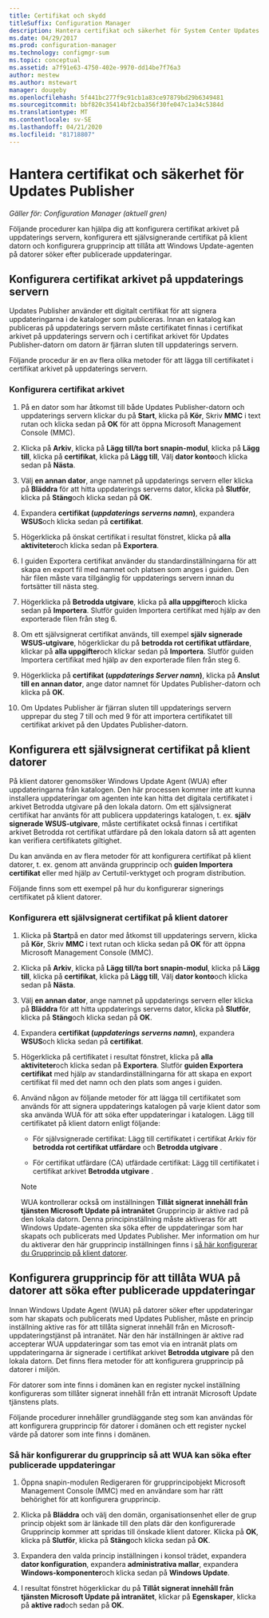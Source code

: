 ```yaml
---
title: Certifikat och skydd
titleSuffix: Configuration Manager
description: Hantera certifikat och säkerhet för System Center Updates Publisher
ms.date: 04/29/2017
ms.prod: configuration-manager
ms.technology: configmgr-sum
ms.topic: conceptual
ms.assetid: a7f91e63-4750-402e-9970-dd14be7f76a3
author: mestew
ms.author: mstewart
manager: dougeby
ms.openlocfilehash: 5f441bc277f9c91cb1a83ce97879bd29b6349481
ms.sourcegitcommit: bbf820c35414bf2cba356f30fe047c1a34c5384d
ms.translationtype: MT
ms.contentlocale: sv-SE
ms.lasthandoff: 04/21/2020
ms.locfileid: "81718807"
---
```

# <a name="manage-certificates-and-security-for-updates-publisher"></a>Hantera certifikat och säkerhet för Updates Publisher

*Gäller för: Configuration Manager (aktuell gren)*

Följande procedurer kan hjälpa dig att konfigurera certifikat arkivet på uppdaterings servern, konfigurera ett självsignerande certifikat på klient datorn och konfigurera grupprincip att tillåta att Windows Update-agenten på datorer söker efter publicerade uppdateringar.

## <a name="configure-the-certificate-store-on-the-update-server"></a>Konfigurera certifikat arkivet på uppdaterings servern
 Updates Publisher använder ett digitalt certifikat för att signera uppdateringarna i de kataloger som publiceras. Innan en katalog kan publiceras på uppdaterings servern måste certifikatet finnas i certifikat arkivet på uppdaterings servern och i certifikat arkivet för Updates Publisher-datorn om datorn är fjärran sluten till uppdaterings servern.

Följande procedur är en av flera olika metoder för att lägga till certifikatet i certifikat arkivet på uppdaterings servern.

### <a name="to-configure-the-certificate-store"></a>Konfigurera certifikat arkivet
1.  På en dator som har åtkomst till både Updates Publisher-datorn och uppdaterings servern klickar du på **Start**, klicka på **Kör**, Skriv **MMC** i text rutan och klicka sedan på **OK** för att öppna Microsoft Management Console (MMC).

2.  Klicka på **Arkiv**, klicka på **Lägg till/ta bort snapin-modul**, klicka på **Lägg till**, klicka på **certifikat**, klicka på **Lägg till**, Välj **dator konto**och klicka sedan på **Nästa**.

3.  Välj **en annan dator**, ange namnet på uppdaterings servern eller klicka på **Bläddra** för att hitta uppdaterings serverns dator, klicka på **Slutför**, klicka på **Stäng**och klicka sedan på **OK**.

4.  Expandera **certifikat (*uppdaterings serverns namn*)**, expandera **WSUS**och klicka sedan på **certifikat**.

5.  Högerklicka på önskat certifikat i resultat fönstret, klicka på **alla aktiviteter**och klicka sedan på **Exportera**.

6.  I guiden Exportera certifikat använder du standardinställningarna för att skapa en export fil med namnet och platsen som anges i guiden. Den här filen måste vara tillgänglig för uppdaterings servern innan du fortsätter till nästa steg.

7.  Högerklicka på **Betrodda utgivare**, klicka på **alla uppgifter**och klicka sedan på **Importera**. Slutför guiden Importera certifikat med hjälp av den exporterade filen från steg 6.

8.  Om ett självsignerat certifikat används, till exempel **själv signerade WSUS-utgivare**, högerklickar du på **betrodda rot certifikat utfärdare**, klickar på **alla uppgifter**och klickar sedan på **Importera**. Slutför guiden Importera certifikat med hjälp av den exporterade filen från steg 6.

9.  Högerklicka på **certifikat (*uppdaterings Server namn*)**, klicka på **Anslut till en annan dator**, ange dator namnet för Updates Publisher-datorn och klicka på **OK**.

10. Om Updates Publisher är fjärran sluten till uppdaterings servern upprepar du steg 7 till och med 9 för att importera certifikatet till certifikat arkivet på den Updates Publisher-datorn.



## <a name="configure-a-self-signing-certificate-on-client-computers"></a>Konfigurera ett självsignerat certifikat på klient datorer
På klient datorer genomsöker Windows Update Agent (WUA) efter uppdateringarna från katalogen. Den här processen kommer inte att kunna installera uppdateringar om agenten inte kan hitta det digitala certifikatet i arkivet Betrodda utgivare på den lokala datorn. Om ett självsignerat certifikat har använts för att publicera uppdaterings katalogen, t. ex. **själv signerade WSUS-utgivare**, måste certifikatet också finnas i certifikat arkivet Betrodda rot certifikat utfärdare på den lokala datorn så att agenten kan verifiera certifikatets giltighet.

Du kan använda en av flera metoder för att konfigurera certifikat på klient datorer, t. ex. genom att använda grupprincip och **guiden Importera certifikat** eller med hjälp av Certutil-verktyget och program distribution.

Följande finns som ett exempel på hur du konfigurerar signerings certifikatet på klient datorer.

### <a name="to-configure-a-self-signing-certificate-on-client-computers"></a>Konfigurera ett självsignerat certifikat på klient datorer
1. Klicka på **Start**på en dator med åtkomst till uppdaterings servern, klicka på **Kör**, Skriv **MMC** i text rutan och klicka sedan på **OK** för att öppna Microsoft Management Console (MMC).

2. Klicka på **Arkiv**, klicka på **Lägg till/ta bort snapin-modul**, klicka på **Lägg till**, klicka på **certifikat**, klicka på **Lägg till**, Välj **dator konto**och klicka sedan på **Nästa**.

3. Välj **en annan dator**, ange namnet på uppdaterings servern eller klicka på **Bläddra** för att hitta uppdaterings serverns dator, klicka på **Slutför**, klicka på **Stäng**och klicka sedan på **OK**.

4. Expandera **certifikat (*uppdaterings serverns namn*)**, expandera **WSUS**och klicka sedan på **certifikat**.

5. Högerklicka på certifikatet i resultat fönstret, klicka på **alla aktiviteter**och klicka sedan på **Exportera**. Slutför **guiden Exportera certifikat** med hjälp av standardinställningarna för att skapa en export certifikat fil med det namn och den plats som anges i guiden.

6. Använd någon av följande metoder för att lägga till certifikatet som används för att signera uppdaterings katalogen på varje klient dator som ska använda WUA för att söka efter uppdateringar i katalogen. Lägg till certifikatet på klient datorn enligt följande:

   -   För självsignerade certifikat: Lägg till certifikatet i certifikat Arkiv för **betrodda rot certifikat utfärdare** och **Betrodda utgivare** .

   -   För certifikat utfärdare (CA) utfärdade certifikat: Lägg till certifikatet i certifikat arkivet **Betrodda utgivare** .

   > [!NOTE]
   > WUA kontrollerar också om inställningen **Tillåt signerat innehåll från tjänsten Microsoft Update på intranätet** Grupprincip är aktive rad på den lokala datorn. Denna principinställning måste aktiveras för att Windows Update-agenten ska söka efter de uppdateringar som har skapats och publicerats med Updates Publisher. Mer information om hur du aktiverar den här grupprincip inställningen finns i [så här konfigurerar du Grupprincip på klient datorer](https://docs.microsoft.com/previous-versions/bb530967(v=technet.10)).



## <a name="configuring-group-policy-to-allow-wuaon-computers-to-scan-for-published-updates"></a>Konfigurera grupprincip för att tillåta WUA på datorer att söka efter publicerade uppdateringar
Innan Windows Update Agent (WUA) på datorer söker efter uppdateringar som har skapats och publicerats med Updates Publisher, måste en princip inställning aktive ras för att tillåta signerat innehåll från en Microsoft-uppdateringstjänst på intranätet. När den här inställningen är aktive rad accepterar WUA uppdateringar som tas emot via en intranät plats om uppdateringarna är signerade i certifikat arkivet **Betrodda utgivare** på den lokala datorn. Det finns flera metoder för att konfigurera grupprincip på datorer i miljön.

För datorer som inte finns i domänen kan en register nyckel inställning konfigureras som tillåter signerat innehåll från ett intranät Microsoft Update tjänstens plats.

Följande procedurer innehåller grundläggande steg som kan användas för att konfigurera grupprincip för datorer i domänen och ett register nyckel värde på datorer som inte finns i domänen.

### <a name="to-configure-group-policy-to-allow-wua-to-scan-for-published-updates"></a>Så här konfigurerar du grupprincip så att WUA kan söka efter publicerade uppdateringar
1.  Öppna snapin-modulen Redigeraren för grupprincipobjekt Microsoft Management Console (MMC) med en användare som har rätt behörighet för att konfigurera grupprincip.

2.  Klicka på **Bläddra** och välj den domän, organisationsenhet eller de grup princip objekt som är länkade till den plats där den konfigurerade Grupprincip kommer att spridas till önskade klient datorer. Klicka på **OK**, klicka på **Slutför**, klicka på **Stäng**och klicka sedan på **OK**.

3.  Expandera den valda princip inställningen i konsol trädet, expandera **dator konfiguration**, expandera **administrativa mallar**, expandera **Windows-komponenter**och klicka sedan på **Windows Update**.

4.  I resultat fönstret högerklickar du på **Tillåt signerat innehåll från tjänsten Microsoft Update på intranätet**, klickar på **Egenskaper**, klicka på **aktive rad**och sedan på **OK**.
